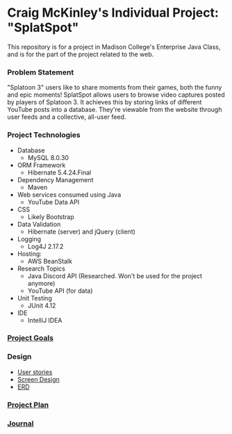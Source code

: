 # Craig McKinley's Individual Project: "SplatSpot"

This repository is for a project in Madison College's Enterprise Java Class, and is for the part of the project related to the web.

### Problem Statement

"Splatoon 3" users like to share moments from their games, both the funny and epic moments! SplatSpot allows users to browse video captures posted by players of Splatoon 3. It achieves this by storing links of different YouTube posts into a database. They're viewable from the website through user feeds and a collective, all-user feed.

### Project Technologies

- Database
  - MySQL 8.0.30
- ORM Framework
  - Hibernate 5.4.24.Final
- Dependency Management
  - Maven
- Web services consumed using Java
  - YouTube Data API
- CSS
  - Likely Bootstrap
- Data Validation
  - Hibernate (server) and jQuery (client)
- Logging
  - Log4J 2.17.2
- Hosting:
  - AWS BeanStalk
- Research Topics
  - Java Discord API (Researched. Won't be used for the project anymore)
  - YouTube API (for data)
- Unit Testing
  - JUnit 4.12
- IDE
  - IntelliJ IDEA

### [Project Goals](goals.md)

### Design
- [User stories](userStories.md)
- [Screen Design](screen-design.md)
- [ERD](ERD.png)

### [Project Plan](planning.md)

### [Journal](journal.md)
